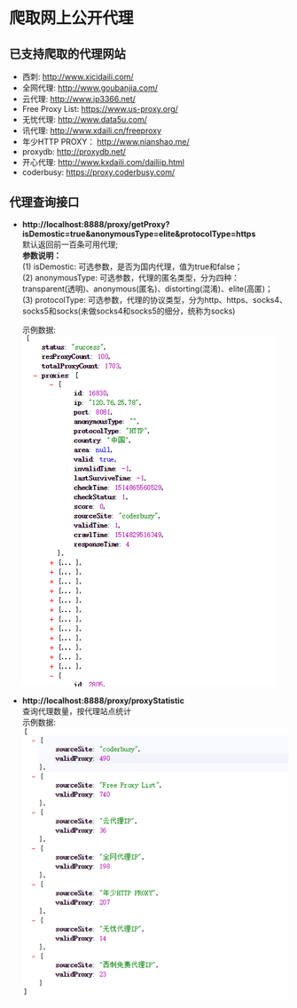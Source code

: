 # 爬取网上公开代理

## 已支持爬取的代理网站
* 西刺: http://www.xicidaili.com/
* 全网代理: http://www.goubanjia.com/
* 云代理: http://www.ip3366.net/
* Free Proxy List: https://www.us-proxy.org/
* 无忧代理: http://www.data5u.com/
* 讯代理: http://www.xdaili.cn/freeproxy
* 年少HTTP PROXY： http://www.nianshao.me/
* proxydb: http://proxydb.net/
* 开心代理: http://www.kxdaili.com/dailiip.html
* coderbusy: https://proxy.coderbusy.com/


## 代理查询接口
* <b>http://localhost:8888/proxy/getProxy?isDemostic=true&anonymousType=elite&protocolType=https</b><br>
    默认返回前一百条可用代理;<br>
  <b>参数说明：</b>  <br>
  (1) isDemostic: 可选参数，是否为国内代理，值为true和false；<br>
  (2) anonymousType: 可选参数，代理的匿名类型，分为四种：transparent(透明)、anonymous(匿名)、distorting(混淆)、elite(高匿)；<br>
  (3) protocolType: 可选参数，代理的协议类型，分为http、https、socks4、socks5和socks(未做socks4和socks5的细分，统称为socks)<br>
  
  示例数据:
  ![返回数据](/img/getProxy.png)
  
 * <b>http://localhost:8888/proxy/proxyStatistic</b><br>
 查询代理数量，按代理站点统计<br>
    示例数据:
    ![返回数据](/img/proxyStatistic.png)